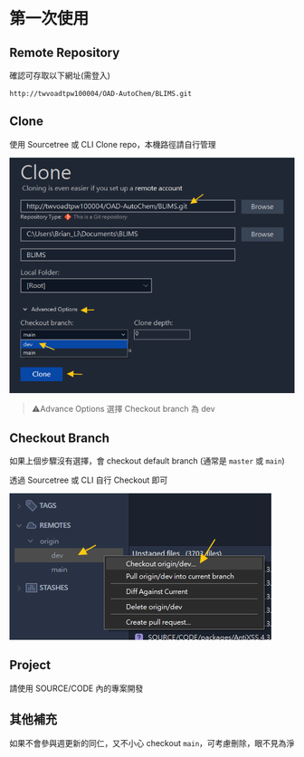 ﻿# 第一次使用

## Remote Repository

確認可存取以下網址(需登入)

```
http://twvoadtpw100004/OAD-AutoChem/BLIMS.git
```

## Clone

使用 Sourcetree 或 CLI Clone repo，本機路徑請自行管理

![](../../asset/lims2/clone-default-branch.png)

>⚠️Advance Options 選擇 Checkout branch 為 dev

## Checkout Branch

如果上個步驟沒有選擇，會 checkout default branch (通常是 `master` 或 `main`)

透過 Sourcetree 或 CLI 自行 Checkout 即可

![](../../asset/lims2/checkout-remote-branch.png)

## Project

請使用 SOURCE/CODE 內的專案開發

## 其他補充

如果不會參與週更新的同仁，又不小心 checkout `main`，可考慮刪除，眼不見為淨